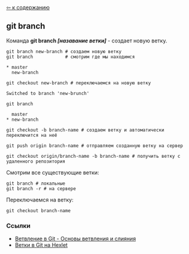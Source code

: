 [&#8678; к содержанию](./readme.md)

## git branch

Команда **git branch *[назавание ветки]*** - создает новую ветку.

```bash=
git branch new-branch # создаем новую ветку
git branch            # смотрим где мы находимся

* master
  new-branch

git checkout new-branch # переключаемся на новую ветку

Switched to branch 'new-brunch'

git branch

  master
* new-branch

git checkout -b branch-name # создаем ветку и автоматически переключится на неё
```

```bash=
git push origin branch-name # отправляем созданную ветку на сервер

git checkout origin/branch-name -b branch-name # получить ветку с удаленного репозитория
```

Смотрим все существующие ветки:

```bash=
git branch # локальные
git branch -r # на сервере
```
Переключаемся на ветку:

```bash=
git checkout branch-name
```

### Ссылки

* [Ветвление в Git - Основы ветвления и слияния](https://git-scm.com/book/ru/v2/%D0%92%D0%B5%D1%82%D0%B2%D0%BB%D0%B5%D0%BD%D0%B8%D0%B5-%D0%B2-Git-%D0%9E%D1%81%D0%BD%D0%BE%D0%B2%D1%8B-%D0%B2%D0%B5%D1%82%D0%B2%D0%BB%D0%B5%D0%BD%D0%B8%D1%8F-%D0%B8-%D1%81%D0%BB%D0%B8%D1%8F%D0%BD%D0%B8%D1%8F)
* [Ветки в Git на Hexlet](https://ru.hexlet.io/courses/intro_to_git/lessons/git-branching/theory_unit)